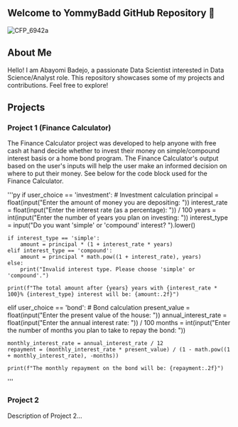 ## Welcome to YommyBadd GitHub Repository 👋

![CFP_6942a](https://github.com/YommyBadd/YommyBadd/assets/154757933/2b1d0855-e029-4410-9569-68242966751e)

## About Me

Hello! I am Abayomi Badejo, a passionate Data Scientist interested in Data Science/Analyst role. This repository showcases some of my projects and contributions. Feel free to explore!

## Projects

### Project 1 (Finance Calculator)
The Finance Calculator project was developed to help anyone with free cash at hand decide whether to invest their money on simple/compound interest basis or a home bond program. The Finance Calculator's output based on the user's inputs will help the user make an informed decision on where to put their money.
See below for the code block used for the Finance Calculator.

'''py
if user_choice == 'investment':
    # Investment calculation
    principal = float(input("Enter the amount of money you are depositing: "))
    interest_rate = float(input("Enter the interest rate (as a percentage): ")) / 100
    years = int(input("Enter the number of years you plan on investing: "))
    interest_type = input("Do you want 'simple' or 'compound' interest? ").lower()

    if interest_type == 'simple':
        amount = principal * (1 + interest_rate * years)
    elif interest_type == 'compound':
        amount = principal * math.pow((1 + interest_rate), years)
    else:
        print("Invalid interest type. Please choose 'simple' or 'compound'.")

    print(f"The total amount after {years} years with {interest_rate * 100}% {interest_type} interest will be: {amount:.2f}")

elif user_choice == 'bond':
    # Bond calculation
    present_value = float(input("Enter the present value of the house: "))
    annual_interest_rate = float(input("Enter the annual interest rate: ")) / 100
    months = int(input("Enter the number of months you plan to take to repay the bond: "))

    monthly_interest_rate = annual_interest_rate / 12
    repayment = (monthly_interest_rate * present_value) / (1 - math.pow((1 + monthly_interest_rate), -months))

    print(f"The monthly repayment on the bond will be: {repayment:.2f}")
'''

### Project 2
Description of Project 2...
<!--
**YommyBadd/YommyBadd** is a ✨ _special_ ✨ repository because its `README.md` (this file) appears on your GitHub profile.

Here are some ideas to get you started:

- 🔭 I’m currently working on ...
- 🌱 I’m currently learning ...
- 👯 I’m looking to collaborate on ...
- 🤔 I’m looking for help with ...
- 💬 Ask me about ...
- 📫 How to reach me: ...
- 😄 Pronouns: ...
- ⚡ Fun fact: ...
-->
